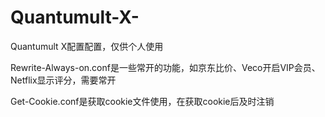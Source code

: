 # Quantumult-X-

Quantumult X配置配置，仅供个人使用

Rewrite-Always-on.conf是一些常开的功能，如京东比价、Veco开启VIP会员、Netflix显示评分，需要常开

Get-Cookie.conf是获取cookie文件使用，在获取cookie后及时注销
